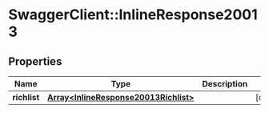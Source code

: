 # SwaggerClient::InlineResponse20013

## Properties
Name | Type | Description | Notes
------------ | ------------- | ------------- | -------------
**richlist** | [**Array&lt;InlineResponse20013Richlist&gt;**](InlineResponse20013Richlist.md) |  | [optional] 


